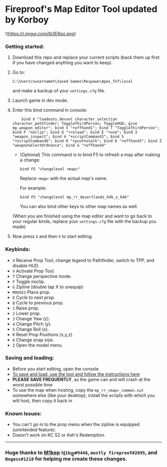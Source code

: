 # Fireproof's Map Editor Tool updated by Korboy

!(https://i.imgur.com/Ib3E6qz.png)


### Getting started:
1. Download this repo and replace your current scripts (back them up first if you have changed anything you want to keep).
2. Go to:
    ```
    C:\Users\%username%\Saved Games\Respawn\Apex_fnf\local
    ```
    and make a backup of your `settings.cfg` file.
3. Launch game in dev mode.
4. Enter this bind command in console:

    ```
        bind X "loadouts_devset character_selection character_pathfinder; ToggleThirdPerson; ToggleHUD; give mp_weapon_editor"; bind V "+offhand1"; bind T "ToggleThirdPerson"; bind F "noclip"; bind Q "+reload"; bind E "+use"; bind 3 "weapon_inspect"; bind 4 "+scriptCommand1"; bind 5 "+scriptCommand6"; bind R "+pushtotalk"; bind 6 "+offhand3"; bind Z "weaponSelectOrdnance"; bind G "+offhand4"
    ```

    * (Optional) This command is to bind F5 to refresh a map after making a change:

        `bind F5 "changelevel <map>"`

        Replace `<map>` with the actual map's name.

        For example: 

        ```
        bind F5 "changelevel mp_rr_desertlands_64k_x_64k"
        ```

        You can also bind other keys to other map names as well.

    (When you are finished using the map editor and want to go back to your regular binds, replace your `settings.cfg` file with the backup you made)
5. Now press `X` and then `V` to start editing.

### Keybinds:
* `X` Receive Prop Tool, change legend to Pathfinder, switch to TPP, and disable HUD.
* `V` Activate Prop Tool.
* `T` Change perspective mode.
* `F` Toggle noclip.
* `G` Zipline (double tap X to unequip)
* `MOUSE1` Place prop.
* `E` Cycle to next prop.
* `Q` Cycle to previous prop.
* `1` Raise prop.
* `2` Lower prop.
* `3` Change Yaw (z).
* `4` Change Pitch (y).
* `5` Change Roll (x).
* `R` Reset Prop Positions (x,y,z)
* `6` Change snap size.
* `Z` Open the model menu.

### Saving and loading:
* Before you start editing, open the console
* [To save and load, use the tool and follow the instructions here](https://github.com/mostlyfireproof/R5Edit)
* __PLEASE SAVE FREQUENTLY__, as the game can and will crash at the worst possible time
* To use the map when hosting, copy the `mp_rr_<map>_common.nut` somewhere else (like your desktop), install the scripts with which you will host, then copy it back in

### Known Issues:
* You can't go in to the prop menu when the zipline is equipped (unintended feature).
* Doesn't work on KC S2 or Ash's Redemption.
--------------------------------------

### Huge thanks to [M1kep](https://github.com/M1kep) `M͢1ke̵̲ͅp̴͖̙̞#9446`, `mostly fireproof#2095`, and `Bogass#1210` for helping me create these changes.
